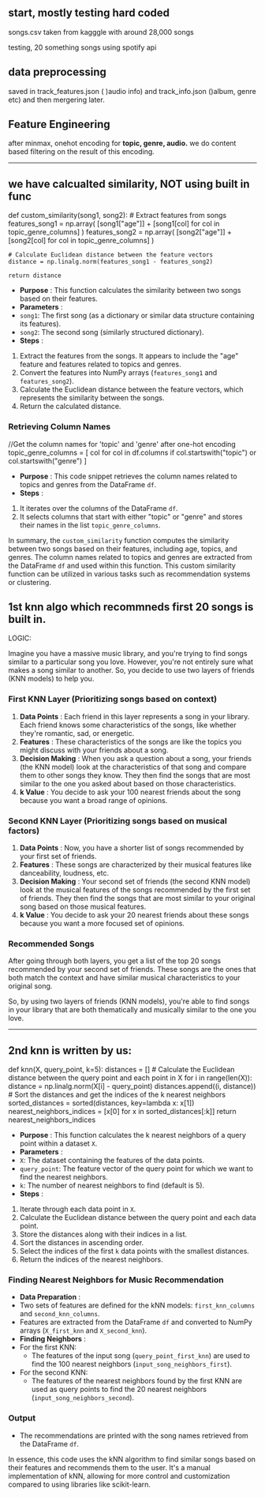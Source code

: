 ## start, mostly testing hard coded

songs.csv taken from kagggle with around 28,000 songs

testing, 20 something songs using spotify api

## data preprocessing

saved in track_features.json ( )audio info) and track_info.json ()album, genre etc) and then mergering later.

## Feature Engineering

after minmax, onehot encoding for **topic, genre, audio.**  we do content based filtering on the result of this encoding.

---

## we have calcualted similarity, NOT using built in func

def custom_similarity(song1, song2):
    # Extract features from songs
    features_song1 = np.array(
        [song1["age"]] + [song1[col] for col in topic_genre_columns]
    )
    features_song2 = np.array(
        [song2["age"]] + [song2[col] for col in topic_genre_columns]
    )

    # Calculate Euclidean distance between the feature vectors
    distance = np.linalg.norm(features_song1 - features_song2)

    return distance

* **Purpose** : This function calculates the similarity between two songs based on their features.
* **Parameters** :
* `song1`: The first song (as a dictionary or similar data structure containing its features).
* `song2`: The second song (similarly structured dictionary).
* **Steps** :

1. Extract the features from the songs. It appears to include the "age" feature and features related to topics and genres.
2. Convert the features into NumPy arrays (`features_song1` and `features_song2`).
3. Calculate the Euclidean distance between the feature vectors, which represents the similarity between the songs.
4. Return the calculated distance.

### Retrieving Column Names

//Get the column names for 'topic' and 'genre' after one-hot encoding
topic_genre_columns = [
    col for col in df.columns if col.startswith("topic") or col.startswith("genre")
]

* **Purpose** : This code snippet retrieves the column names related to topics and genres from the DataFrame `df`.
* **Steps** :

1. It iterates over the columns of the DataFrame `df`.
2. It selects columns that start with either "topic" or "genre" and stores their names in the list `topic_genre_columns`.

In summary, the `custom_similarity` function computes the similarity between two songs based on their features, including age, topics, and genres. The column names related to topics and genres are extracted from the DataFrame `df` and used within this function. This custom similarity function can be utilized in various tasks such as recommendation systems or clustering.

## 1st knn algo which recommneds first 20 songs is built in.

LOGIC:

Imagine you have a massive music library, and you're trying to find songs similar to a particular song you love. However, you're not entirely sure what makes a song similar to another. So, you decide to use two layers of friends (KNN models) to help you.

### First KNN Layer (Prioritizing songs based on context)

1. **Data Points** : Each friend in this layer represents a song in your library. Each friend knows some characteristics of the songs, like whether they're romantic, sad, or energetic.
2. **Features** : These characteristics of the songs are like the topics you might discuss with your friends about a song.
3. **Decision Making** : When you ask a question about a song, your friends (the KNN model) look at the characteristics of that song and compare them to other songs they know. They then find the songs that are most similar to the one you asked about based on those characteristics.
4. **k Value** : You decide to ask your 100 nearest friends about the song because you want a broad range of opinions.

### Second KNN Layer (Prioritizing songs based on musical factors)

1. **Data Points** : Now, you have a shorter list of songs recommended by your first set of friends.
2. **Features** : These songs are characterized by their musical features like danceability, loudness, etc.
3. **Decision Making** : Your second set of friends (the second KNN model) look at the musical features of the songs recommended by the first set of friends. They then find the songs that are most similar to your original song based on those musical features.
4. **k Value** : You decide to ask your 20 nearest friends about these songs because you want a more focused set of opinions.

### Recommended Songs

After going through both layers, you get a list of the top 20 songs recommended by your second set of friends. These songs are the ones that both match the context and have similar musical characteristics to your original song.

So, by using two layers of friends (KNN models), you're able to find songs in your library that are both thematically and musically similar to the one you love.

---

## 2nd knn is written by us:

def knn(X, query_point, k=5):
    distances = []
    # Calculate the Euclidean distance between the query point and each point in X
    for i in range(len(X)):
        distance = np.linalg.norm(X[i] - query_point)
        distances.append((i, distance))
    # Sort the distances and get the indices of the k nearest neighbors
    sorted_distances = sorted(distances, key=lambda x: x[1])
    nearest_neighbors_indices = [x[0] for x in sorted_distances[:k]]
    return nearest_neighbors_indices

* **Purpose** : This function calculates the k nearest neighbors of a query point within a dataset `X`.
* **Parameters** :
* `X`: The dataset containing the features of the data points.
* `query_point`: The feature vector of the query point for which we want to find the nearest neighbors.
* `k`: The number of nearest neighbors to find (default is 5).
* **Steps** :

1. Iterate through each data point in `X`.
2. Calculate the Euclidean distance between the query point and each data point.
3. Store the distances along with their indices in a list.
4. Sort the distances in ascending order.
5. Select the indices of the first `k` data points with the smallest distances.
6. Return the indices of the nearest neighbors.

### Finding Nearest Neighbors for Music Recommendation

* **Data Preparation** :
* Two sets of features are defined for the kNN models: `first_knn_columns` and `second_knn_columns`.
* Features are extracted from the DataFrame `df` and converted to NumPy arrays (`X_first_knn` and `X_second_knn`).
* **Finding Neighbors** :
* For the first KNN:
  * The features of the input song (`query_point_first_knn`) are used to find the 100 nearest neighbors (`input_song_neighbors_first`).
* For the second KNN:
  * The features of the nearest neighbors found by the first KNN are used as query points to find the 20 nearest neighbors (`input_song_neighbors_second`).

### Output

* The recommendations are printed with the song names retrieved from the DataFrame `df`.

In essence, this code uses the kNN algorithm to find similar songs based on their features and recommends them to the user. It's a manual implementation of kNN, allowing for more control and customization compared to using libraries like scikit-learn.
